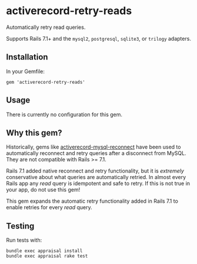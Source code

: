 # activerecord-retry-reads

Automatically retry read queries.

Supports Rails 7.1+ and the `mysql2`, `postgresql`, `sqlite3`, or `trilogy` adapters.

## Installation
In your Gemfile:

```
gem 'activerecord-retry-reads'
```

## Usage

There is currently no configuration for this gem.

## Why this gem?

Historically, gems like [activerecord-mysql-reconnect](https://github.com/planningcenter/activerecord-mysql-reconnect) have been used to automatically reconnect and retry queries after a disconnect from MySQL. They are not compatible with Rails >= 7.1.

Rails 7.1 added native reconnect and retry functionality, but it is _extremely_ conservative about what queries are automatically retried. In almost every Rails app any _read_ query is idempotent and safe to retry. If this is not true in your app, do not use this gem!

This gem expands the automatic retry functionality added in Rails 7.1 to enable retries for every _read_ query.

## Testing

Run tests with:

```
bundle exec appraisal install
bundle exec appraisal rake test
```

